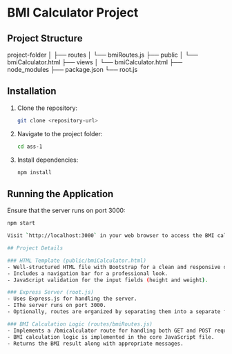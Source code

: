 # BMI Calculator Project

## Project Structure

project-folder
│
├── routes
│ └── bmiRoutes.js
├── public
│ └── bmiCalculator.html
├── views
│ └── bmiCalculator.html
├── node_modules
├── package.json
└── root.js

## Installation

1. Clone the repository:

   ```bash
   git clone <repository-url>

2. Navigate to the project folder:
   ```bash
   cd ass-1

3. Install dependencies:
   ```bash
   npm install

## Running the Application

Ensure that the server runs on port 3000:

   ```bash
   npm start

Visit `http://localhost:3000` in your web browser to access the BMI calculator.

## Project Details

### HTML Template (public/bmiCalculator.html)
- Well-structured HTML file with Bootstrap for a clean and responsive design.
- Includes a navigation bar for a professional look.
- JavaScript validation for the input fields (height and weight).

### Express Server (root.js)
- Uses Express.js for handling the server.
- IThe server runs on port 3000.
- Optionally, routes are organized by separating them into a separate file (e.g., routes/bmiRoutes.js).

### BMI Calculation Logic (routes/bmiRoutes.js)
- Implements a /bmicalculator route for handling both GET and POST requests.
- BMI calculation logic is implemented in the core JavaScript file.
- Returns the BMI result along with appropriate messages.

